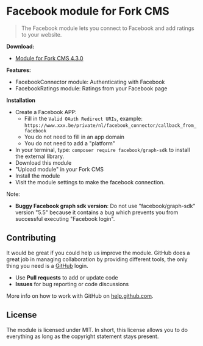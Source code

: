 # Facebook module for Fork CMS

> The Facebook module lets you connect to Facebook and add ratings to your website.

**Download:**
* [Module for Fork CMS 4.3.0](https://github.com/friends-of-forkcms/fork-cms-module-facebook/archive/1.0.0.zip)

**Features:**
* FacebookConnector module: Authenticating with Facebook
* FacebookRatings module: Ratings from your Facebook page

**Installation**

* Create a Facebook APP:
	* Fill in the `Valid OAuth Redirect URIs`, example: `https://www.xxx.be/private/nl/facebook_connector/callback_from_facebook`
	* You do not need to fill in an app domain
	* You do not need to add a "platform"
* In your terminal, type: `composer require facebook/graph-sdk` to install the external library.
* Download this module
* "Upload module" in your Fork CMS
* Install the module
* Visit the module settings to make the facebook connection.

Note:
* **Buggy Facebook graph sdk version**: Do not use "facebook/graph-sdk" version "5.5" because it contains a bug which prevents you from successful executing "Facebook login".

## Contributing

It would be great if you could help us improve the module. GitHub does a great job in managing collaboration by providing different tools, the only thing you need is a [GitHub](https://github.com/) login.

* Use **Pull requests** to add or update code
* **Issues** for bug reporting or code discussions

More info on how to work with GitHub on [help.github.com](https://help.github.com).

## License

The module is licensed under MIT. In short, this license allows you to do everything as long as the copyright statement stays present.
